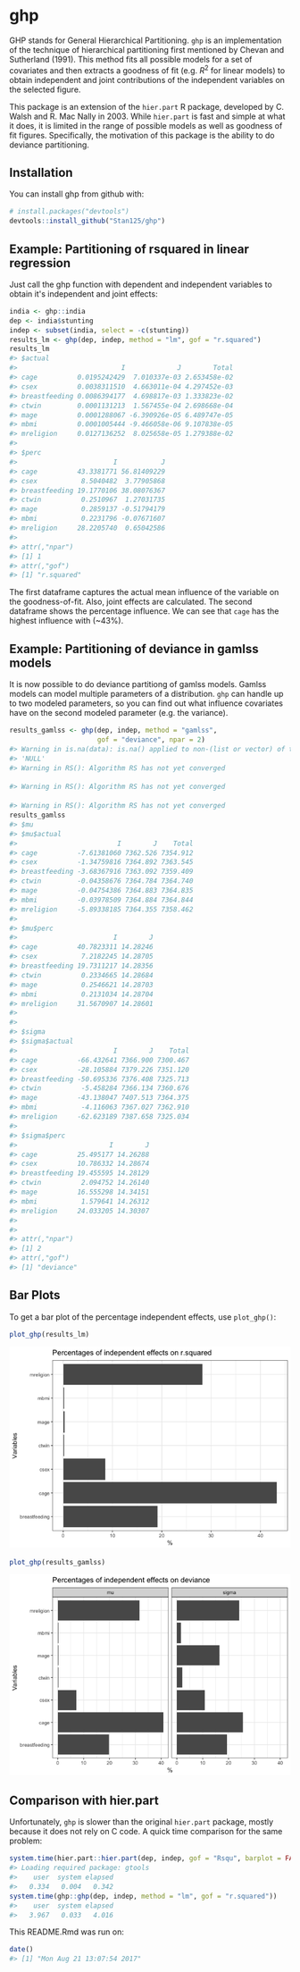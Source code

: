 
<!-- README.md is generated from README.Rmd. Please edit that file -->
ghp
===

GHP stands for General Hierarchical Partitioning. `ghp` is an implementation of the technique of hierarchical partitioning first mentioned by Chevan and Sutherland (1991). This method fits all possible models for a set of covariates and then extracts a goodness of fit (e.g. *R*<sup>2</sup> for linear models) to obtain independent and joint contributions of the independent variables on the selected figure.

This package is an extension of the `hier.part` R package, developed by C. Walsh and R. Mac Nally in 2003. While `hier.part` is fast and simple at what it does, it is limited in the range of possible models as well as goodness of fit figures. Specifically, the motivation of this package is the ability to do deviance partitioning.

Installation
------------

You can install ghp from github with:

``` r
# install.packages("devtools")
devtools::install_github("Stan125/ghp")
```

Example: Partitioning of rsquared in linear regression
------------------------------------------------------

Just call the ghp function with dependent and independent variables to obtain it's independent and joint effects:

``` r
india <- ghp::india
dep <- india$stunting
indep <- subset(india, select = -c(stunting))
results_lm <- ghp(dep, indep, method = "lm", gof = "r.squared")
results_lm
#> $actual
#>                          I             J        Total
#> cage          0.0195242429  7.010337e-03 2.653458e-02
#> csex          0.0038311510  4.663011e-04 4.297452e-03
#> breastfeeding 0.0086394177  4.698817e-03 1.333823e-02
#> ctwin         0.0001131213  1.567455e-04 2.698668e-04
#> mage          0.0001288067 -6.390926e-05 6.489747e-05
#> mbmi          0.0001005444 -9.466058e-06 9.107838e-05
#> mreligion     0.0127136252  8.025658e-05 1.279388e-02
#> 
#> $perc
#>                        I           J
#> cage          43.3381771 56.81409229
#> csex           8.5040482  3.77905868
#> breastfeeding 19.1770106 38.08076367
#> ctwin          0.2510967  1.27031735
#> mage           0.2859137 -0.51794179
#> mbmi           0.2231796 -0.07671607
#> mreligion     28.2205740  0.65042586
#> 
#> attr(,"npar")
#> [1] 1
#> attr(,"gof")
#> [1] "r.squared"
```

The first dataframe captures the actual mean influence of the variable on the goodness-of-fit. Also, joint effects are calculated. The second dataframe shows the percentage influence. We can see that `cage` has the highest influence with (~43%).

Example: Partitioning of deviance in gamlss models
--------------------------------------------------

It is now possible to do deviance partitiong of gamlss models. Gamlss models can model multiple parameters of a distribution. `ghp` can handle up to two modeled parameters, so you can find out what influence covariates have on the second modeled parameter (e.g. the variance).

``` r
results_gamlss <- ghp(dep, indep, method = "gamlss", 
                      gof = "deviance", npar = 2)
#> Warning in is.na(data): is.na() applied to non-(list or vector) of type
#> 'NULL'
#> Warning in RS(): Algorithm RS has not yet converged

#> Warning in RS(): Algorithm RS has not yet converged

#> Warning in RS(): Algorithm RS has not yet converged
results_gamlss
#> $mu
#> $mu$actual
#>                         I        J    Total
#> cage          -7.61381060 7362.526 7354.912
#> csex          -1.34759816 7364.892 7363.545
#> breastfeeding -3.68367916 7363.092 7359.409
#> ctwin         -0.04358676 7364.784 7364.740
#> mage          -0.04754386 7364.883 7364.835
#> mbmi          -0.03978509 7364.884 7364.844
#> mreligion     -5.89338185 7364.355 7358.462
#> 
#> $mu$perc
#>                        I        J
#> cage          40.7823311 14.28246
#> csex           7.2182245 14.28705
#> breastfeeding 19.7311217 14.28356
#> ctwin          0.2334665 14.28684
#> mage           0.2546621 14.28703
#> mbmi           0.2131034 14.28704
#> mreligion     31.5670907 14.28601
#> 
#> 
#> $sigma
#> $sigma$actual
#>                        I        J    Total
#> cage          -66.432641 7366.900 7300.467
#> csex          -28.105884 7379.226 7351.120
#> breastfeeding -50.695336 7376.408 7325.713
#> ctwin          -5.458284 7366.134 7360.676
#> mage          -43.138047 7407.513 7364.375
#> mbmi           -4.116063 7367.027 7362.910
#> mreligion     -62.623189 7387.658 7325.034
#> 
#> $sigma$perc
#>                       I        J
#> cage          25.495177 14.26288
#> csex          10.786332 14.28674
#> breastfeeding 19.455595 14.28129
#> ctwin          2.094752 14.26140
#> mage          16.555298 14.34151
#> mbmi           1.579641 14.26312
#> mreligion     24.033205 14.30307
#> 
#> 
#> attr(,"npar")
#> [1] 2
#> attr(,"gof")
#> [1] "deviance"
```

Bar Plots
---------

To get a bar plot of the percentage independent effects, use `plot_ghp()`:

``` r
plot_ghp(results_lm)
```

![](figures/barplot-1.png)

``` r
plot_ghp(results_gamlss)
```

![](figures/barplot-2.png)

Comparison with hier.part
-------------------------

Unfortunately, `ghp` is slower than the original `hier.part` package, mostly because it does not rely on C code. A quick time comparison for the same problem:

``` r
system.time(hier.part::hier.part(dep, indep, gof = "Rsqu", barplot = FALSE))
#> Loading required package: gtools
#>    user  system elapsed 
#>   0.334   0.004   0.342
system.time(ghp::ghp(dep, indep, method = "lm", gof = "r.squared"))
#>    user  system elapsed 
#>   3.967   0.033   4.016
```

This README.Rmd was run on:

``` r
date()
#> [1] "Mon Aug 21 13:07:54 2017"
```
